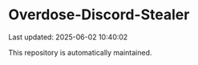 # Overdose-Discord-Stealer

Last updated: 2025-06-02 10:40:02

This repository is automatically maintained.
